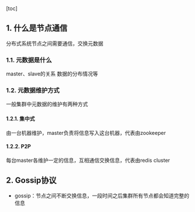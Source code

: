 [toc]
 
## 1. 什么是节点通信
分布式系统节点之间需要通信，交换元数据

### 1.1. 元数据是什么

master、slave的关系
数据的分布情况等

### 1.2. 元数据维护方式

一般集群中元数据的维护有两种方式

#### 1.2.1. 集中式
由一台机器维护，master负责将信息写入这台机器，代表由zookeeper


#### 1.2.2. P2P
每台master各维护一定的信息，互相通信交换信息，代表由redis cluster


## 2. Gossip协议
- gossip：节点之间不断交换信息，一段时间之后集群所有节点都会知道完整的信息
